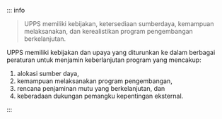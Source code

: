 ::: info

> UPPS memiliki kebijakan, ketersediaan sumberdaya, kemampuan melaksanakan, dan kerealistikan program pengembangan berkelanjutan.

UPPS memiliki kebijakan dan upaya yang diturunkan ke dalam berbagai peraturan untuk menjamin keberlanjutan program yang mencakup:

1. alokasi sumber daya,
1. kemampuan melaksanakan program pengembangan,
1. rencana penjaminan mutu yang berkelanjutan, dan
1. keberadaan dukungan pemangku kepentingan eksternal.

:::
